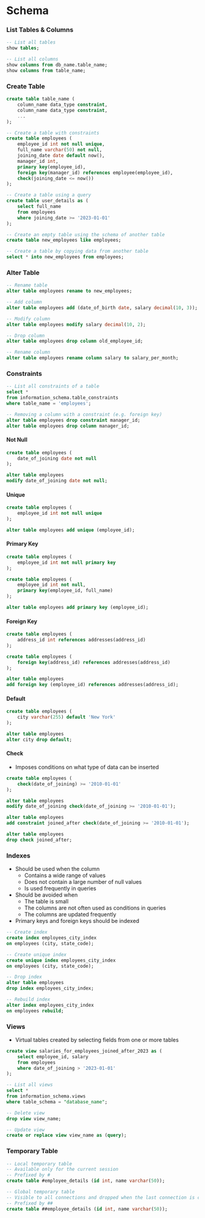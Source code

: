 # Schema

### List Tables & Columns

```sql
-- List all tables
show tables;

-- List all columns
show columns from db_name.table_name;
show columns from table_name;
```

### Create Table

```sql
create table table_name (
    column_name data_type constraint,
    column_name data_type constraint,
    ...
);
```

```sql
-- Create a table with constraints
create table employees (
    employee_id int not null unique,
    full_name varchar(50) not null,
    joining_date date default now(),
    manager_id int,
    primary key(employee_id),
    foreign key(manager_id) references employee(employee_id),
    check(joining_date <= now())
);

-- Create a table using a query
create table user_details as (
    select full_name
    from employees
    where joining_date >= '2023-01-01'
);

-- Create an empty table using the schema of another table
create table new_employees like employees;

-- Create a table by copying data from another table
select * into new_employees from employees;
```

### Alter Table

```sql
-- Rename table
alter table employees rename to new_employees;

-- Add column
alter table employees add (date_of_birth date, salary decimal(10, 3));

-- Modify column
alter table employees modify salary decimal(10, 2);

-- Drop column
alter table employees drop column old_employee_id;

-- Rename column
alter table employees rename column salary to salary_per_month;
```

### Constraints

```sql
-- List all constraints of a table
select *
from information_schema.table_constraints
where table_name = 'employees';

-- Removing a column with a constraint (e.g. foreign key)
alter table employees drop constraint manager_id;
alter table employees drop column manager_id;
```

#### Not Null

```sql
create table employees (
    date_of_joining date not null
);

alter table employees
modify date_of_joining date not null;
```

#### Unique

```sql
create table employees (
    employee_id int not null unique
);

alter table employees add unique (employee_id);
```

#### Primary Key

```sql
create table employees (
    employee_id int not null primary key
);

create table employees (
    employee_id int not null,
    primary key(employee_id, full_name)
);

alter table employees add primary key (employee_id);
```

#### Foreign Key

```sql
create table employees (
    address_id int references addresses(address_id)
);

create table employees (
    foreign key(address_id) references addresses(address_id)
);

alter table employees
add foreign key (employee_id) references addresses(address_id);
```

#### Default

```sql
create table employees (
    city varchar(255) default 'New York'
);

alter table employees
alter city drop default;
```

#### Check

-   Imposes conditions on what type of data can be inserted

```sql
create table employees (
    check(date_of_joining) >= '2010-01-01'
);

alter table employees
modify date_of_joining check(date_of_joining >= '2010-01-01');

alter table employees
add constraint joined_after check(date_of_joining >= '2010-01-01');

alter table employees
drop check joined_after;
```

### Indexes

-   Should be used when the column
    -   Contains a wide range of values
    -   Does not contain a large number of null values
    -   Is used frequently in queries
-   Should be avoided when
    -   The table is small
    -   The columns are not often used as conditions in queries
    -   The columns are updated frequently
-   Primary keys and foreign keys should be indexed

```sql
-- Create index
create index employees_city_index
on employees (city, state_code);

-- Create unique index
create unique index employees_city_index
on employees (city, state_code);

-- Drop index
alter table employees
drop index employees_city_index;

-- Rebuild index
alter index employees_city_index
on employees rebuild;
```

### Views

-   Virtual tables created by selecting fields from one or more tables

```sql
create view salaries_for_employees_joined_after_2023 as (
    select employee_id, salary
    from employees
    where date_of_joining > '2023-01-01'
);

-- List all views
select *
from information_schema.views
where table_schema = "database_name";

-- Delete view
drop view view_name;

-- Update view
create or replace view view_name as (query);
```

### Temporary Table

```sql
-- Local temporary table
-- Available only for the current session
-- Prefixed by #
create table #employee_details (id int, name varchar(50));

-- Global temporary table
-- Visible to all connections and dropped when the last connection is closed
-- Prefixed by ##
create table ##employee_details (id int, name varchar(50));
```
